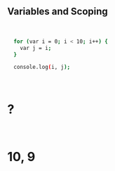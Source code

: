 ##  Variables and Scoping

<br>

```sh
  for (var i = 0; i < 10; i++) {
    var j = i;
  }

  console.log(i, j);

```
<br>

# ?<!-- .element: class="fragment" data-fragment-index="1" -->

<br>

# <span class="red"> 10, 9</div><!-- .element: class="red fragment" data-fragment-index="2" -->